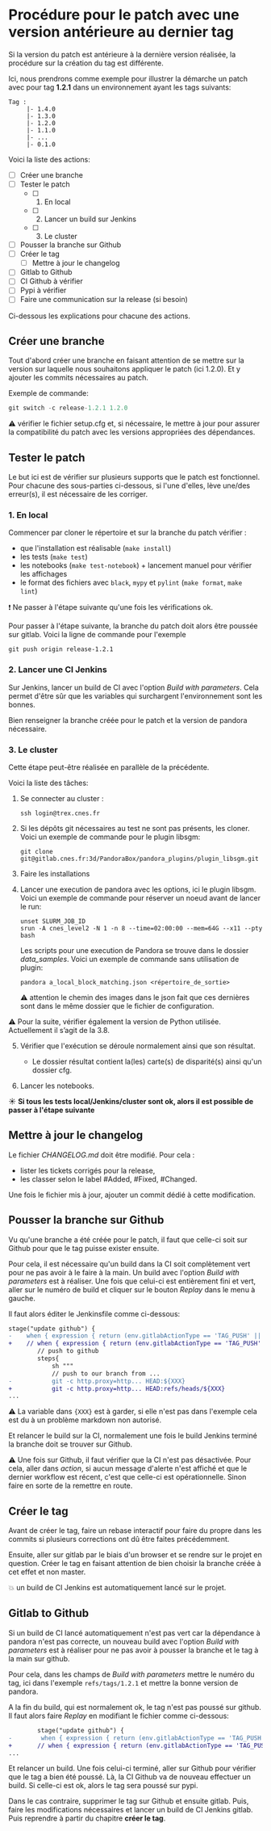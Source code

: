 # Procédure pour le patch avec une version antérieure au dernier tag

Si la version du patch est antérieure à la dernière version réalisée, la procédure sur la création du tag est différente.

Ici, nous prendrons comme exemple pour illustrer la démarche un patch avec pour tag **1.2.1** dans un environnement ayant les tags suivants:

```
Tag : 
     |- 1.4.0
     |- 1.3.0
     |- 1.2.0
     |- 1.1.0
     |- ...
     |- 0.1.0
```

Voici la liste des actions:
- [ ] Créer une branche
- [ ] Tester le patch
    - [ ] 1. En local
    - [ ] 2. Lancer un build sur Jenkins
    - [ ] 3. Le cluster
- [ ] Pousser la branche sur Github
- [ ] Créer le tag
    - [ ] Mettre à jour le changelog
- [ ] Gitlab to Github
- [ ] CI Github à vérifier
- [ ] Pypi à vérifier
- [ ] Faire une communication sur la release (si besoin)

Ci-dessous les explications pour chacune des actions.


## Créer une branche

Tout d'abord créer une branche en faisant attention de se mettre sur la version sur laquelle nous souhaitons appliquer le patch (ici 1.2.0). Et y ajouter les commits nécessaires au patch.

Exemple de commande: 
```python
git switch -c release-1.2.1 1.2.0
```

:warning: vérifier le fichier setup.cfg et, si nécessaire, le mettre à jour pour assurer la compatibilité du patch avec les versions appropriées des dépendances.

## Tester le patch

Le but ici est de vérifier sur plusieurs supports que le patch est fonctionnel. Pour chacune des sous-parties ci-dessous, si l'une d'elles, lève une/des erreur(s), il est nécessaire de les corriger.

### 1. En local

Commencer par cloner le répertoire et sur la branche du patch vérifier :
 - que l'installation est réalisable (`make install`)
 - les tests (`make test`) 
 - les notebooks (`make test-notebook`) + lancement manuel pour vérifier les affichages
 - le format des fichiers avec `black`, `mypy` et `pylint` (`make format`, `make lint`)

:exclamation: Ne passer à l'étape suivante qu'une fois les vérifications ok.

Pour passer à l'étape suivante, la branche du patch doit alors être poussée sur gitlab. Voici la ligne de commande pour l'exemple
```shell
git push origin release-1.2.1
```

### 2. Lancer une CI Jenkins

Sur Jenkins, lancer un build de CI avec l'option *Build with parameters*. Cela permet d'être sûr que les variables qui surchargent l'environnement sont les bonnes.

Bien renseigner la branche créée pour le patch et la version de pandora nécessaire.

### 3. Le cluster

Cette étape peut-être réalisée en parallèle de la précédente.

Voici la liste des tâches:

1. Se connecter au cluster :
    ```shell
    ssh login@trex.cnes.fr
    ```

2. Si les dépôts git nécessaires au test ne sont pas présents, les cloner. Voici un exemple de commande pour le plugin libsgm:
    ```shell
    git clone git@gitlab.cnes.fr:3d/PandoraBox/pandora_plugins/plugin_libsgm.git
    ```

3. Faire les installations

4. Lancer une execution de pandora avec les options, ici le plugin libsgm. Voici un exemple de commande pour réserver un noeud avant de lancer le run:
    ```shell
    unset SLURM_JOB_ID
    srun -A cnes_level2 -N 1 -n 8 --time=02:00:00 --mem=64G --x11 --pty bash
    ```
    Les scripts pour une execution de Pandora se trouve dans le dossier *data_samples*. Voici un exemple de commande sans utilisation de plugin:
    ```shell
    pandora a_local_block_matching.json <répertoire_de_sortie>
    ```
    :warning: attention le chemin des images dans le json fait que ces dernières sont dans le même dossier que le fichier de configuration.

:warning: Pour la suite, vérifier également la version de Python utilisée. Actuellement il s’agit de la 3.8.


5. Vérifier que l'exécution se déroule normalement ainsi que son résultat.
    - Le dossier résultat contient la(les) carte(s) de disparité(s) ainsi qu'un dossier cfg.

6. Lancer les notebooks.

:sunny: **Si tous les tests local/Jenkins/cluster sont ok, alors il est possible de passer à l'étape suivante**


## Mettre à jour le changelog

Le fichier *CHANGELOG.md* doit être modifié. Pour cela : 
- lister les tickets corrigés pour la release,
- les classer selon le label #Added, #Fixed, #Changed.

Une fois le fichier mis à jour, ajouter un commit dédié à cette modification. 


## Pousser la branche sur Github

Vu qu'une branche a été créée pour le patch, il faut que celle-ci soit sur Github pour que le tag puisse exister ensuite.

Pour cela, il est nécessaire qu'un build dans la CI soit complètement vert pour ne pas avoir à le faire à la main. Un build avec l'option *Build with parameters* est à réaliser. Une fois que celui-ci est entièrement fini et vert, aller sur le numéro de build et cliquer sur le bouton *Replay* dans le menu à gauche.

Il faut alors éditer le Jenkinsfile comme ci-dessous:


```diff
stage("update github") {
-    when { expression { return (env.gitlabActionType == 'TAG_PUSH' || env.gitlabSourceBranch == 'master') } }
+    // when { expression { return (env.gitlabActionType == 'TAG_PUSH' || env.gitlabSourceBranch == 'master') } }
        // push to github
        steps{
            sh """
            // push to our branch from ...
-           git -c http.proxy=http... HEAD:${XXX}
+           git -c http.proxy=http... HEAD:refs/heads/${XXX}
...
```

:warning: La variable dans `{XXX}` est à garder, si elle n'est pas dans l'exemple cela est du à un problème markdown non autorisé.

Et relancer le build sur la CI, normalement une fois le build Jenkins terminé la branche doit se trouver sur Github.

:warning: Une fois sur Github, il faut vérifier que la CI n'est pas désactivée. Pour cela, aller dans *action*, si aucun message d'alerte n'est affiché et que le dernier workflow est récent, c'est que celle-ci est opérationnelle. Sinon faire en sorte de la remettre en route.

## Créer le tag

Avant de créer le tag, faire un rebase interactif pour faire du propre dans les commits si plusieurs corrections ont dû être faites précédemment.

Ensuite, aller sur gitlab par le biais d'un browser et se rendre sur le projet en question. Créer le tag en faisant attention de bien choisir la branche créée à cet effet et non master.

:boom: un build de CI Jenkins est automatiquement lancé sur le projet.


## Gitlab to Github

Si un build de CI lancé automatiquement n'est pas vert car la dépendance à pandora n'est pas correcte, un nouveau build avec l'option *Build with parameters* est à réaliser pour ne pas avoir à pousser la branche et le tag à la main sur github.

Pour cela, dans les champs de *Build with parameters* mettre le numéro du tag, ici dans l'exemple `refs/tags/1.2.1` et mettre la bonne version de pandora.

A la fin du build, qui est normalement ok, le tag n'est pas poussé sur github. Il faut alors faire *Replay* en modifiant le fichier comme ci-dessous:

```diff
        stage("update github") {
-        when { expression { return (env.gitlabActionType == 'TAG_PUSH' || env.gitlabSourceBranch == 'master') } }
+       // when { expression { return (env.gitlabActionType == 'TAG_PUSH' || env.gitlabSourceBranch == 'master') } }
...
```
Et relancer un build. Une fois celui-ci terminé, aller sur Github pour vérifier que le tag a bien été poussé. Là, la CI Github va de nouveau effectuer un build. Si celle-ci est ok, alors le tag sera poussé sur pypi.

Dans le cas contraire, supprimer le tag sur Github et ensuite gitlab. Puis, faire les modifications nécessaires et lancer un build de CI Jenkins gitlab. Puis reprendre à partir du chapitre **créer le tag**.
